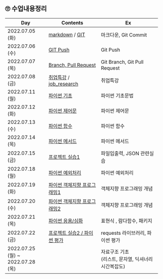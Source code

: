 ## 🙄 수업내용정리

| Day                                    | Contents                                                     | Ex                                                        |
| -------------------------------------- | ------------------------------------------------------------ | --------------------------------------------------------- |
| 2022.07.05 (화)                        | [markdown](./TIL_date/markdown.md) / [GIT](./TIL_date/TIL_220705.md) | 마크다운, Git Commit                                      |
| 2022.07.06 (수)                        | [GIT Push](./TIL_date/TIL_220706.md)                         | Git Push                                                  |
| 2022.07.07 (목)                        | [Branch, Pull Request](./TIL_date/TIL_220707.md)             | Git Branch, Git Pull Request                              |
| 2022.07.08 (금)                        | [취업특강](https://github.com/Yoonsik-Shin/job-research) / [job_research](https://github.com/Yoonsik-Shin/job-research/blob/b507647070412b8fc03ca814b30f3f09837012f2/research.md) | 취업특강                                                  |
| 2022.07.11 (월)                        | [파이썬 기초](./TIL_date/TIL_220711.md)                      | 파이썬 기초문법                                           |
| 2022.07.12 (화)                        | [파이썬 제어문](./TIL_date/TIL_220712.md)                    | 파이썬 제어문                                             |
| 2022.07.13 (수)                        | [파이썬 함수](./TIL_date/TIL_220713.md)                      | 파이썬 함수                                               |
| 2022.07.14 (목)                        | [파이썬 메서드](./TIL_date/TIL_220714.md)                    | 파이썬 메서드                                             |
| 2022.07.15 (금)                        | [프로젝트 실습1](./TIL_date/TIL_220715.md)                   | 파일입출력, JSON 관련실습                                 |
| 2022.07.18 (월)                        | [파이썬 예외처리](./TIL_date/TIL_220718.md)                  | 파이썬 예외처리                                           |
| 2022.07.19 (화)                        | [파이썬 객체지향 프로그래밍1](./TIL_date/TIL_220719.md)      | 객체지향 프로그래밍 개념                                  |
| 2022.07.20 (수)                        | [파이썬 객체지향 프로그래밍2](./TIL_date/TIL_220720.md)      | 객체지향 프로그래밍 개념                                  |
| 2022.07.21 (목)                        | [파이썬 응용/심화](./TIL_date/TIL_220721.md)                 | 표현식 , 람다함수, 패키지                                 |
| 2022.07.22 (금)                        | [프로젝트 실습2 / 파이썬 평가](./TIL_date/TIL_220722.md)     | requests 라이브러리, 파이썬 평가                          |
| 2022.07.25 (월) ~<br />2022.07.28 (목) |                                                              | 자료구조 기초 <br />(리스트, 문자열, 딕셔너리 시간복잡도) |
